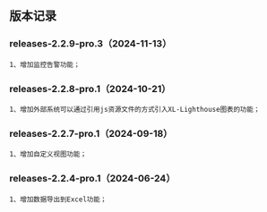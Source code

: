## 版本记录

### releases-2.2.9-pro.3（2024-11-13）

```
1、增加监控告警功能；
```

### releases-2.2.8-pro.1（2024-10-21）
```
1、增加外部系统可以通过引用js资源文件的方式引入XL-Lighthouse图表的功能；
```

### releases-2.2.7-pro.1（2024-09-18）
```
1、增加自定义视图功能；
```

### releases-2.2.4-pro.1（2024-06-24）
```
1、增加数据导出到Excel功能；
```